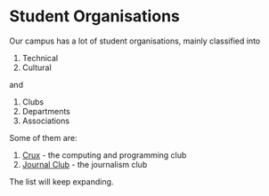 <!-- TITLE: Student Organisations -->
<!-- SUBTITLE: A quick summary of Bodies -->

# Student Organisations

Our campus has a lot of student organisations, mainly classified into

1. Technical
2. Cultural

and

1. Clubs
2. Departments
3. Associations

Some of them are:

1. [Crux](/orgs/crux) - the computing and programming club
2. [Journal Club](/orgs/journal-club) - the journalism club

The list will keep expanding.